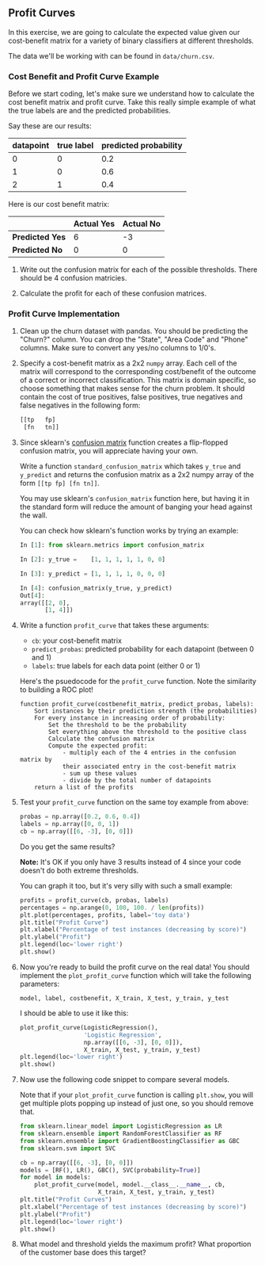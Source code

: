 ## Profit Curves

In this exercise, we are going to calculate the expected value given our cost-benefit matrix for a variety of binary classifiers at different thresholds.

The data we'll be working with can be found in `data/churn.csv`.


### Cost Benefit and Profit Curve Example

Before we start coding, let's make sure we understand how to calculate the cost benefit matrix and profit curve. Take this really simple example of what the true labels are and the predicted probabilities.

Say these are our results:

| datapoint | true label | predicted probability |
| --------- | ---------- | --------------------- |
| 0 | 0 | 0.2 |
| 1 | 0 | 0.6 |
| 2 | 1 | 0.4 |

Here is our cost benefit matrix:

|                   | Actual Yes | Actual No |
| ----------------- | ---------- | --------- |
| **Predicted Yes** |          6 |        -3 |
| **Predicted No**  |          0 |         0 |

1. Write out the confusion matrix for each of the possible thresholds. There should be 4 confusion matricies.

2. Calculate the profit for each of these confusion matrices.


### Profit Curve Implementation

1. Clean up the churn dataset with pandas. You should be predicting the "Churn?" column. You can drop the "State", "Area Code" and "Phone" columns. Make sure to convert any yes/no columns to 1/0's.

2. Specify a cost-benefit matrix as a 2x2 `numpy` array. Each cell of the matrix will correspond to the corresponding cost/benefit of the outcome of a correct or incorrect classification. This matrix is domain specific, so choose something that makes sense for the churn problem. It should contain the cost of true positives, false positives, true negatives and false negatives in the following form:

    ```python
    [[tp   fp]
     [fn   tn]]
    ```

3. Since sklearn's [confusion matrix](http://scikit-learn.org/stable/modules/generated/sklearn.metrics.confusion_matrix.html#sklearn.metrics.confusion_matrix) function creates a flip-flopped confusion matrix, you will appreciate having your own.

    Write a function `standard_confusion_matrix` which takes `y_true` and `y_predict` and returns the confusion matrix as a 2x2 numpy array of the form `[[tp fp] [fn tn]]`.

    You may use sklearn's `confusion_matrix` function here, but having it in the standard form will reduce the amount of banging your head against the wall.

    You can check how sklearn's function works by trying an example:
    
    ```python
    In [1]: from sklearn.metrics import confusion_matrix
    
    In [2]: y_true =    [1, 1, 1, 1, 1, 0, 0]
    
    In [3]: y_predict = [1, 1, 1, 1, 0, 0, 0]
    
    In [4]: confusion_matrix(y_true, y_predict)
    Out[4]:
    array([[2, 0],
           [1, 4]])
    ```

4. Write a function `profit_curve` that takes these arguments:
    * `cb`: your cost-benefit matrix
    * `predict_probas`: predicted probability for each datapoint (between 0 and 1)
    * `labels`: true labels for each data point (either 0 or 1)

    Here's the psuedocode for the `profit_curve` function. Note the similarity to building a ROC plot!

    ```
    function profit_curve(costbenefit_matrix, predict_probas, labels):
        Sort instances by their prediction strength (the probabilities)
        For every instance in increasing order of probability:
            Set the threshold to be the probability
            Set everything above the threshold to the positive class
            Calculate the confusion matrix
            Compute the expected profit:
                - multiply each of the 4 entries in the confusion matrix by
                their associated entry in the cost-benefit matrix
                - sum up these values
                - divide by the total number of datapoints
        return a list of the profits
    ```

5. Test your `profit_curve` function on the same toy example from above:

    ```python
    probas = np.array([0.2, 0.6, 0.4])
    labels = np.array([0, 0, 1])
    cb = np.array([[6, -3], [0, 0]])
    ```

    Do you get the same results?

    **Note:** It's OK if you only have 3 results instead of 4 since your code doesn't do both extreme thresholds.

    You can graph it too, but it's very silly with such a small example:

    ```python
    profits = profit_curve(cb, probas, labels)
    percentages = np.arange(0, 100, 100. / len(profits))
    plt.plot(percentages, profits, label='toy data')
    plt.title("Profit Curve")
    plt.xlabel("Percentage of test instances (decreasing by score)")
    plt.ylabel("Profit")
    plt.legend(loc='lower right')
    plt.show()
    ```

6. Now you're ready to build the profit curve on the real data! You should implement the `plot_profit_curve` function which will take the following parameters:

    ```
    model, label, costbenefit, X_train, X_test, y_train, y_test
    ```

    I should be able to use it like this:

    ```python
    plot_profit_curve(LogisticRegression(),
                      'Logistic Regression',
                      np.array([[6, -3], [0, 0]]),
                      X_train, X_test, y_train, y_test)
    plt.legend(loc='lower right')
    plt.show()
    ```

7. Now use the following code snippet to compare several models.

    Note that if your `plot_profit_curve` function is calling `plt.show`, you will get multiple plots popping up instead of just one, so you should remove that.

    ```python
    from sklearn.linear_model import LogisticRegression as LR
    from sklearn.ensemble import RandomForestClassifier as RF
    from sklearn.ensemble import GradientBoostingClassifier as GBC
    from sklearn.svm import SVC

    cb = np.array([[6, -3], [0, 0]])
    models = [RF(), LR(), GBC(), SVC(probability=True)]
    for model in models:
        plot_profit_curve(model, model.__class__.__name__, cb,
                          X_train, X_test, y_train, y_test)
    plt.title("Profit Curves")
    plt.xlabel("Percentage of test instances (decreasing by score)")
    plt.ylabel("Profit")
    plt.legend(loc='lower right')
    plt.show()
    ```

8. What model and threshold yields the maximum profit? What proportion of the customer base does this target?
